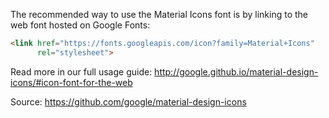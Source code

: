 The recommended way to use the Material Icons font is by linking to the web font hosted on Google Fonts:

```html
<link href="https://fonts.googleapis.com/icon?family=Material+Icons"
      rel="stylesheet">
```

Read more in our full usage guide:
http://google.github.io/material-design-icons/#icon-font-for-the-web

Source:
https://github.com/google/material-design-icons
